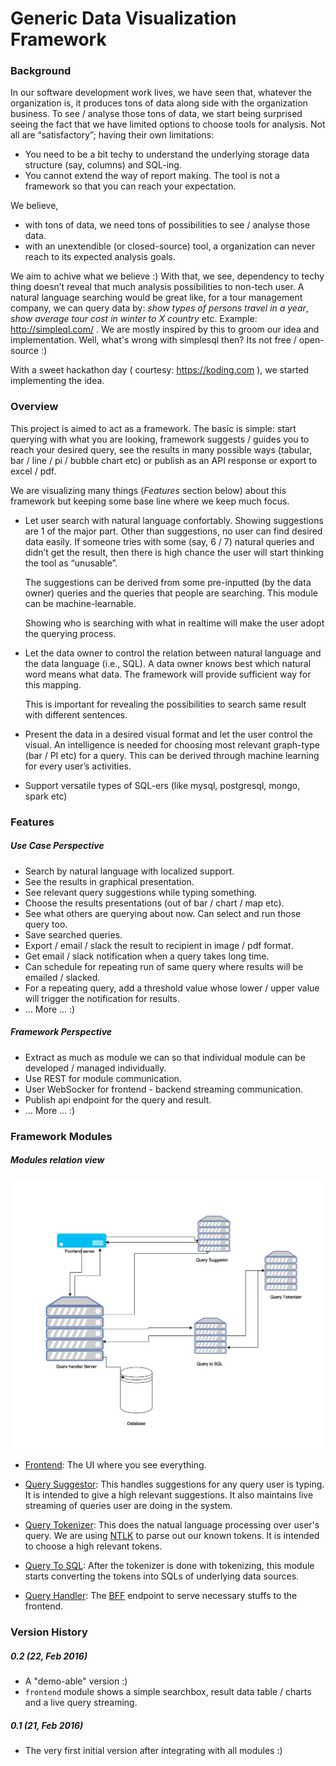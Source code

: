 # Generic Data Visualization Framework

### Background

In our software development work lives, we have seen that, whatever the organization is, it produces tons of data along side with the organization business. To see / analyse those tons of data, we start being surprised seeing the fact that we have limited options to choose tools for analysis. Not all are “satisfactory”; having their own limitations:

- You need to be a bit techy to understand the underlying storage data structure (say, columns) and SQL-ing.
- You cannot extend the way of report making. The tool is not a framework so that you can reach your expectation.

We believe,

- with tons of data, we need tons of possibilities to see / analyse those data.
- with an unextendible (or closed-source) tool, a organization can never reach to its expected analysis goals.

We aim to achive what we believe :) With that, we see, dependency to techy thing doesn’t reveal that much analysis possibilities to non-tech user. A natural language searching would be great like, for a tour management company, we can query data by: _show types of persons travel in a year_, _show average tour cost in winter to X country_ etc. Example: http://simpleql.com/ . We are mostly inspired by this to groom our idea and implementation. Well, what's wrong with simplesql then? Its not free / open-source :)

With a sweet hackathon day ( courtesy: https://koding.com ), we started implementing the idea.

### Overview

This project is aimed to act as a framework. The basic is simple: start querying with what you are looking, framework suggests / guides you to reach your desired query, see the results in many possible ways (tabular, bar / line / pi / bubble chart etc) or publish as an API response or export to excel / pdf.

We are visualizing many things (*Features* section below) about this framework but keeping some base line where we keep much focus.

- Let user search with natural language confortably. Showing suggestions are 1 of the major part. Other than suggestions, no user can find desired data easily. If someone tries with some (say, 6 / 7) natural queries and didn’t get the result, then there is high chance the user will start thinking the tool as “unusable”.

  The suggestions can be derived from some pre-inputted (by the data owner) queries and the queries that people are searching. This module can be machine-learnable.

  Showing who is searching with what in realtime will make the user adopt the querying process.

- Let the data owner to control the relation between natural language and the data language (i.e., SQL). A data owner knows best which natural word means what data. The framework will provide sufficient way for this mapping.

  This is important for revealing the possibilities to search same result with different sentences.

- Present the data in a desired visual format and let the user control the visual. An intelligence is needed for choosing most relevant graph-type (bar / PI etc) for a query. This can be derived through machine learning for every user’s activities.

- Support versatile types of SQL-ers (like mysql, postgresql, mongo, spark etc)

### Features

##### Use Case Perspective

- Search by natural language with localized support.
- See the results in graphical presentation.
- See relevant query suggestions while typing something.
- Choose the results presentations (out of bar / chart / map etc).
- See what others are querying about now. Can select and run those query too.
- Save searched queries.
- Export / email / slack the result to recipient in image / pdf format.
- Get email / slack notification when a query takes long time.
- Can schedule for repeating run of same query where results will be emailed / slacked.
- For a repeating query, add a threshold value whose lower / upper value will trigger the notification for results.
- ... More ... :)

##### Framework Perspective

- Extract as much as module we can so that individual module can be developed / managed individually.
- Use REST for module communication.
- User WebSocker for frontend - backend streaming communication.
- Publish api endpoint for the query and result.
- ... More ... :)

### Framework Modules

##### Modules relation view
![module-relation-view.png](https://raw.githubusercontent.com/afsaruddin/generic-data-visualization-framework/develop/doc/modules.png)

- [Frontend](frontend/README.md): The UI where you see everything.

- [Query Suggestor](query-suggestor/README.md): This handles suggestions for any query user is typing. It is intended to give a high relevant suggestions. It also maintains live streaming of queries user are doing in the system.

- [Query Tokenizer](query-tokenizer/README.md): This does the natual language processing over user's query. We are using [NTLK](http://www.nltk.org) to parse out our known tokens. It is intended to choose a high relevant tokens.

- [Query To SQL](querytoken-to-sql/README.md): After the tokenizer is done with tokenizing, this module starts converting the tokens into SQLs of underlying data sources.

- [Query Handler](query-handler/README.md): The [BFF](http://samnewman.io/patterns/architectural/bff/) endpoint to serve necessary stuffs to the frontend.

### Version History

##### 0.2 (22, Feb 2016)

- A "demo-able" version :)
- `frontend` module shows a simple searchbox, result data table / charts and a live query streaming.

##### 0.1 (21, Feb 2016)

- The very first initial version after integrating with all modules :)

